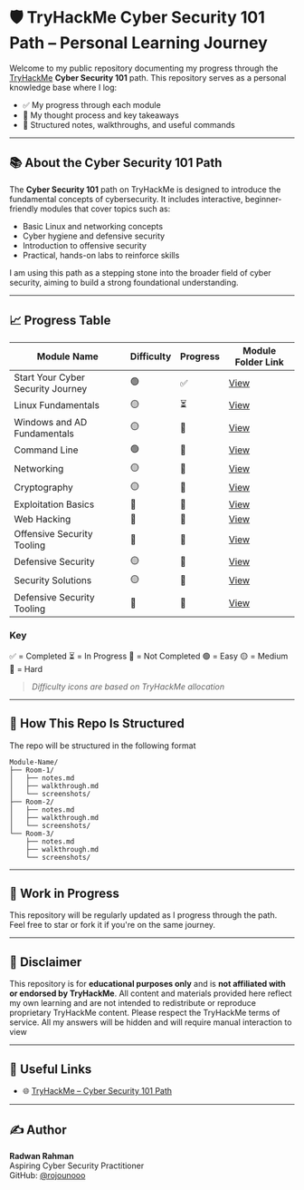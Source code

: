 # 🛡️ TryHackMe Cyber Security 101 Path – Personal Learning Journey

Welcome to my public repository documenting my progress through the [TryHackMe](https://tryhackme.com/) **Cyber Security 101** path. This repository serves as a personal knowledge base where I log:

- ✅ My progress through each module
- 🧠 My thought process and key takeaways
- 📂 Structured notes, walkthroughs, and useful commands

---

## 📚 About the Cyber Security 101 Path

The **Cyber Security 101** path on TryHackMe is designed to introduce the fundamental concepts of cybersecurity. It includes interactive, beginner-friendly modules that cover topics such as:

- Basic Linux and networking concepts  
- Cyber hygiene and defensive security  
- Introduction to offensive security  
- Practical, hands-on labs to reinforce skills  

I am using this path as a stepping stone into the broader field of cyber security, aiming to build a strong foundational understanding.

---

## 📈 Progress Table

| Module Name | Difficulty | Progress | Module Folder Link |
|-------------|------------|----------|---------------------|
| Start Your Cyber Security Journey | 🟢  | ✅  | [View](./01-start-cybersecurity-journey) |
| Linux Fundamentals | 🟡 | ⏳  | [View](./02-linux-fundamentals) |
| Windows and AD Fundamentals | 🟡 | 🔲  | [View](./03-windows-ad-fundamentals) |
| Command Line | 🟢  | 🔲  | [View](./04-command-line) |
| Networking | 🟡 | 🔲  | [View](./05-networking) |
| Cryptography | 🟡 | 🔲  | [View](./06-cryptography) |
| Exploitation Basics | 🔴  | 🔲  | [View](./07-exploitation-basics) |
| Web Hacking | 🔴  | 🔲  | [View](./08-web-hacking) |
| Offensive Security Tooling | 🔴  | 🔲  | [View](./09-offsec-tooling) |
| Defensive Security | 🟡 | 🔲  | [View](./10-defensive-security) |
| Security Solutions | 🟡 | 🔲  | [View](./11-security-solutions) |
| Defensive Security Tooling | 🔴  | 🔲  | [View](./12-defsec-tooling) |

### Key
✅ = Completed 
⏳ = In Progress
🔲 = Not Completed
🟢 = Easy
🟡 = Medium 
🔴 = Hard
> *Difficulty icons are based on TryHackMe allocation*

---

## 🧠 How This Repo Is Structured
The repo will be structured in the following format
```
Module-Name/
├── Room-1/
│   ├── notes.md
│   ├── walkthrough.md
│   └── screenshots/
├── Room-2/
│   ├── notes.md
│   ├── walkthrough.md
│   └── screenshots/
└── Room-3/
    ├── notes.md
    ├── walkthrough.md
    └── screenshots/
```
---

## 🚧 Work in Progress

This repository will be regularly updated as I progress through the path. Feel free to star or fork it if you're on the same journey.

---

## 📜 Disclaimer

This repository is for **educational purposes only** and is **not affiliated with or endorsed by TryHackMe**. All content and materials provided here reflect my own learning and are not intended to redistribute or reproduce proprietary TryHackMe content. Please respect the TryHackMe terms of service. All my answers will be hidden and will require manual interaction to view

---

## 🔗 Useful Links

- 🌐 [TryHackMe – Cyber Security 101 Path](https://tryhackme.com/paths)

---

## ✍️ Author

**Radwan Rahman**  
Aspiring Cyber Security Practitioner  
GitHub: [@rojounooo](https://github.com/rojounooo)
